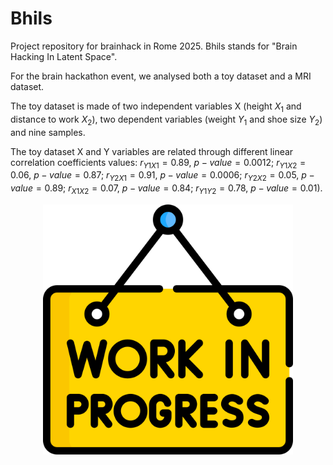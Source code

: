 # Bhils
Project repository for brainhack in Rome 2025. Bhils stands for "Brain Hacking In Latent Space". 

For the brain hackathon event, we analysed both a toy dataset and a MRI dataset.

 
The toy dataset is made of two independent variables X (height $X_1$ and distance to work $X_2$), 
two dependent variables (weight $Y_1$ and shoe size $Y_2$) and nine samples. 

The toy dataset X and Y variables are related through different linear correlation
coefficients values: $r_{Y1X1}=0.89$, $p-value=0.0012$; $r_{Y1X2}=0.06$, $p-value=0.87$; 
$r_{Y2X1}=0.91$, $p-value=0.0006$; $r_{Y2X2}=0.05$, $p-value=0.89$; 
$r_{X1X2}=0.07$, $p-value=0.84$; $r_{Y1Y2}=0.78$, $p-value=0.01$).

<p align="center">
  <img 
    width="400"
    src="https://github.com/ManuelaCarriero/Bhils/blob/main/documentation_images/work_in_progress.png"
  >
</p>